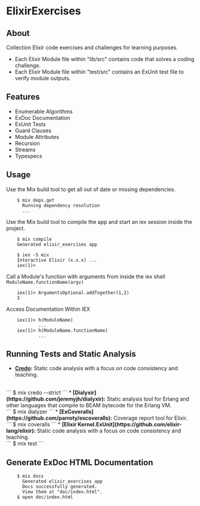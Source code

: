# ElixirExercises

## About
Collection Elixir code exercises and challenges for learning purposes.
* Each Elixir Module file within "lib/src" contains code that solves a coding challenge.
* Each Elixir Module file within "test/src" contains an ExUnit test file to verify module outputs.

## Features
 * Enumerable Algorithms
 * ExDoc Documentation
 * ExUnit Tests
 * Guard Clauses
 * Module Attributes
 * Recursion
 * Streams
 * Typespecs

## Usage
Use the Mix build tool to get all out of date or missing dependencies.
```
    $ mix deps.get
      Running dependency resolution
      ...
```

Use the Mix build tool to compile the app and start an iex session inside the project.
```
    $ mix compile
    Generated elixir_exercises app

    $ iex -S mix
    Interactive Elixir (x.x.x) ...
    iex(1)>
```

Call a Module's function with arguments from inside the iex shell
``` ModuleName.functionName(argv) ```

```   
    iex(1)> ArgumentsOptional.addTogether(1,2)
    3
```

Access Documentation Within IEX
```   
    iex(1)> h(ModuleName) 
            ...
    iex(1)> h(ModuleName.functionName)
            ...    
```

## Running Tests and Static Analysis
 * <b>[Credo](https://github.com/rrrene/credo):</b>
 Static code analysis with a focus on code consistency and teaching. 
 <br>
  ``` $ mix credo --strict ```
 * <b>[Dialyxir](https://github.com/jeremyjh/dialyxir):</b>
 Static analysis tool for Erlang and other languages that compile to BEAM bytecode for the Erlang VM.<br>
   ``` $ mix dialyzer ```
 * <b>[ExCoveralls](https://github.com/parroty/excoveralls):</b>
 Coverage report tool for Elixir. <br>
   ``` $ mix coveralls ```
 * <b>[Elixir Kernel.ExUnit](https://github.com/elixir-lang/elixir):</b>
 Static code analysis with a focus on code consistency and teaching.<br> 
   ``` $ mix test ```


## Generate ExDoc HTML Documentation

```
    $ mix docs
      Generated elixir_exercises app
      Docs successfully generated.
      View them at "doc/index.html".
    $ open doc/index.html
```
